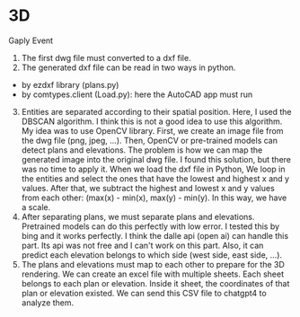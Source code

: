 # 3D
Gaply Event
1. The first dwg file must converted to a dxf file. 
2. The generated dxf file can be read in two ways in python. 
  - by ezdxf library (plans.py)
  - by comtypes.client (Load.py): here the AutoCAD app must run
3. Entities are separated according to their spatial position. Here, I used the DBSCAN algorithm. I think this is not a good idea to use this algorithm. My idea
was to use OpenCV library. First, we create an image file from the dwg file (png, jpeg, ...). Then, OpenCV or pre-trained models can detect plans and elevations. 
The problem is how we can map the generated image into the original dwg file. I found this solution, but there was no time to apply it. When we load the dxf file in Python,
We loop in the entities and select the ones that have the lowest and highest x and y values. After that, we subtract the highest and lowest x and y values from each other:
(max(x) - min(x), max(y) - min(y). In this way, we have a scale.
4. After separating plans, we must separate plans and elevations. Pretrained models can do this perfectly with low error. I tested this by bing and it works perfectly.
I think the dalle api (open ai) can handle this part. Its api was not free and I can't work on this part. Also, it can predict each elevation belongs to which side (west side, east side, ...).
5. The plans and elevations must map to each other to prepare for the 3D rendering. We can create an excel file with multiple sheets. Each sheet belongs to each plan or
elevation. Inside it sheet, the coordinates of that plan or elevation existed. We can send this CSV file to chatgpt4 to analyze them. 
